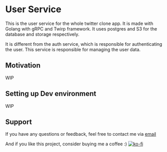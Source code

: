 # User Service

This is the user service for the whole twitter clone app. It is made with Golang with gRPC and Twirp framework. It uses postgres and S3 for the database and storage respectively.

It is different from the auth service, which is responsible for authenticating the user. This service is responsible for managing the user data.

## Motivation

WIP

## Setting up Dev environment

WIP

## Support

If you have any questions or feedback, feel free to contact me via [email](mailto:juandotulung@gmail.com)

And if you like this project, consider buying me a coffee :)
[![ko-fi](https://ko-fi.com/img/githubbutton_sm.svg)](https://ko-fi.com/Y8Y8DFOVT)